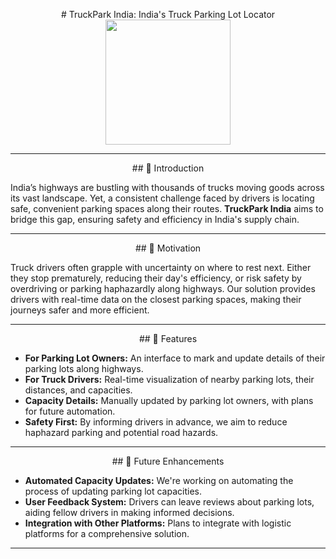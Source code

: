 <p align="center">
<div align="center" style="margin-left: auto; margin-right: auto;">
    # TruckPark India: India's Truck Parking Lot Locator
</div>

<div align="center" style="margin-left: auto; margin-right: auto;">
    <img src="https://play-lh.googleusercontent.com/BflXTZJI_N-WiZmCU5icEYFj2cqGXmqAQp1U-am_n6ymfUA0-_VcCNRzPCd4gr2Q7w" width=200px>
</div>

---
<div align="center" style="margin-left: auto; margin-right: auto;">
## 📌 Introduction
</div>

India’s highways are bustling with thousands of trucks moving goods across its vast landscape. Yet, a consistent challenge faced by drivers is locating safe, convenient parking spaces along their routes. **TruckPark India** aims to bridge this gap, ensuring safety and efficiency in India's supply chain.

---
<div align="center" style="margin-left: auto; margin-right: auto;">
## 🚀 Motivation
</div>

Truck drivers often grapple with uncertainty on where to rest next. Either they stop prematurely, reducing their day's efficiency, or risk safety by overdriving or parking haphazardly along highways. Our solution provides drivers with real-time data on the closest parking spaces, making their journeys safer and more efficient.

---
<div align="center" style="margin-left: auto; margin-right: auto;">
## 🌟 Features
</div>

- **For Parking Lot Owners:** An interface to mark and update details of their parking lots along highways.
- **For Truck Drivers:** Real-time visualization of nearby parking lots, their distances, and capacities.
- **Capacity Details:** Manually updated by parking lot owners, with plans for future automation.
- **Safety First:** By informing drivers in advance, we aim to reduce haphazard parking and potential road hazards.

---
<div align="center" style="margin-left: auto; margin-right: auto;">
## 🤖 Future Enhancements
</div>

- **Automated Capacity Updates:** We're working on automating the process of updating parking lot capacities.
- **User Feedback System:** Drivers can leave reviews about parking lots, aiding fellow drivers in making informed decisions.
- **Integration with Other Platforms:** Plans to integrate with logistic platforms for a comprehensive solution.

---

</p>
